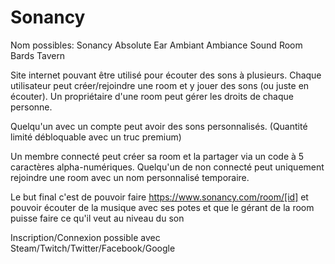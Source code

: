 # Sonancy
Nom possibles:
Sonancy
Absolute Ear
Ambiant
Ambiance
Sound Room
Bards Tavern

Site internet pouvant être utilisé pour écouter des sons à plusieurs.
Chaque utilisateur peut créer/rejoindre une room et y jouer des sons (ou juste en écouter).
Un propriétaire d'une room peut gérer les droits de chaque personne.

Quelqu'un avec un compte peut avoir des sons personnalisés. (Quantité limité débloquable avec un truc premium)

Un membre connecté peut créer sa room et la partager via un code à 5 caractères alpha-numériques.
Quelqu'un de non connecté peut uniquement rejoindre une room avec un nom personnalisé temporaire.

Le but final c'est de pouvoir faire https://www.sonancy.com/room/[id] et pouvoir écouter de la musique avec ses potes et que le gérant de la room puisse faire ce qu'il veut au niveau du son


Inscription/Connexion possible avec Steam/Twitch/Twitter/Facebook/Google